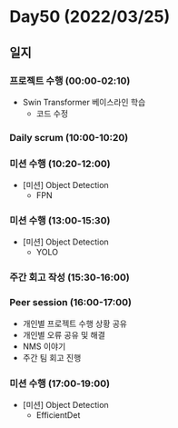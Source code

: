 # Day50 (2022/03/25)

## 일지

### 프로젝트 수행 (00:00-02:10)

  * Swin Transformer 베이스라인 학습
    * 코드 수정

### Daily scrum (10:00-10:20)

### 미션 수행 (10:20-12:00)

  * [미션] Object Detection
    * FPN

### 미션 수행 (13:00-15:30)

  * [미션] Object Detection
    * YOLO

### 주간 회고 작성 (15:30-16:00)

### Peer session (16:00-17:00)

  * 개인별 프로젝트 수행 상황 공유
  * 개인별 오류 공유 및 해결
  * NMS 이야기
  * 주간 팀 회고 진행

### 미션 수행 (17:00-19:00)

  * [미션] Object Detection
    * EfficientDet
